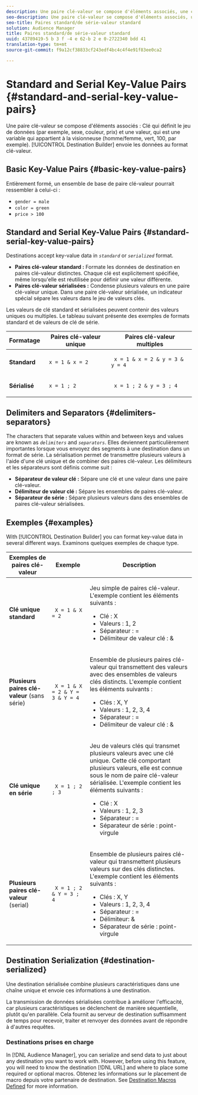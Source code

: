 ```yaml
---
description: Une paire clé-valeur se compose d'éléments associés, une clé qui définit le jeu de données (par exemple, sexe, couleur, prix) et une valeur, qui est une variable qui appartient à la visionneuse (homme/femme, vert, 100, par exemple). Le créateur de destinations envoie les données au format clé-valeur.
seo-description: Une paire clé-valeur se compose d'éléments associés, une clé qui définit le jeu de données (par exemple, sexe, couleur, prix) et une valeur, qui est une variable qui appartient à la visionneuse (homme/femme, vert, 100, par exemple). Le créateur de destinations envoie les données au format clé-valeur.
seo-title: Paires standard/de série-valeur standard
solution: Audience Manager
title: Paires standard/de série-valeur standard
uuid: 43789419-5 b 3 f -4 e 62-b 2 e 0-2722340 bdd 41
translation-type: tm+mt
source-git-commit: f9a12cf38833cf243edf4bc4c4f4e91f83ee0ca2

---
```



# Standard and Serial Key-Value Pairs {#standard-and-serial-key-value-pairs}

Une paire clé-valeur se compose d'éléments associés : Clé qui définit le jeu de données (par exemple, sexe, couleur, prix) et une valeur, qui est une variable qui appartient à la visionneuse (homme/femme, vert, 100, par exemple). [!UICONTROL Destination Builder] envoie les données au format clé-valeur.

## Basic Key-Value Pairs {#basic-key-value-pairs}

Entièrement formé, un ensemble de base de paire clé-valeur pourrait ressembler à celui-ci :

* `gender = male`
* `color = green`
* `price > 100`

## Standard and Serial Key-Value Pairs {#standard-serial-key-value-pairs}

Destinations accept key-value data in *`standard`* or *`serialized`* format.

* **Paires clé-valeur standard :** Formate les données de destination en paires clé-valeur distinctes. Chaque clé est explicitement spécifiée, même lorsqu'elle est réutilisée pour définir une valeur différente.
* **Paires clé-valeur sérialisées :** Condense plusieurs valeurs en une paire clé-valeur unique. Dans une paire clé-valeur sérialisée, un indicateur spécial sépare les valeurs dans le jeu de valeurs clés.

Les valeurs de clé standard et sérialisées peuvent contenir des valeurs uniques ou multiples. Le tableau suivant présente des exemples de formats standard et de valeurs de clé de série.

<table id="table_7895B1E800934117A19A96380F0CF91B"> 
 <thead> 
  <tr> 
   <th colname="col1" class="entry"> Formatage </th>
   <th colname="col2" class="entry"> Paires clé-valeur unique </th>
   <th colname="col3" class="entry"> Paires clé-valeur multiples </th>
  </tr>
 </thead>
 <tbody> 
  <tr> 
   <td colname="col1"> <p> <b>Standard</b> </p> </td>
   <td colname="col2"> <p> <code> x = 1 &amp; x = 2 </code> </p> </td>
   <td colname="col3"> <p> <code> x = 1 &amp; x = 2 &amp; y = 3 &amp; y = 4 </code> </p> </td>
  </tr>
  <tr> 
   <td colname="col1"> <p> <b>Sérialisé</b> </p> </td> 
   <td colname="col2"> <p> <code> x = 1 ; 2 </code> </p> </td> 
   <td colname="col3"> <p> <code> x = 1 ; 2 &amp; y = 3 ; 4 </code> </p> </td>
  </tr>
 </tbody>
</table>

## Delimiters and Separators {#delimiters-separators}

The characters that separate values within and between keys and values are known as *`delimiters`* and *`separators`*. Elles deviennent particulièrement importantes lorsque vous envoyez des segments à une destination dans un format de série. La sérialisation permet de transmettre plusieurs valeurs à l'aide d'une clé unique et de combiner des paires clé-valeur. Les délimiteurs et les séparateurs sont définis comme suit :

* **Séparateur de valeur clé :** Sépare une clé et une valeur dans une paire clé-valeur.
* **Délimiteur de valeur clé :** Sépare les ensembles de paires clé-valeur.
* **Séparateur de série :** Sépare plusieurs valeurs dans des ensembles de paires clé-valeur sérialisées.

## Exemples {#examples}

With [!UICONTROL Destination Builder] you can format key-value data in several different ways. Examinons quelques exemples de chaque type.

<table id="table_C2FBDC887C8C4CC88B1B2A7CF8E2795F"> 
 <thead> 
  <tr> 
   <th colname="col1" class="entry"> Exemples de paires clé-valeur </th> 
   <th colname="col2" class="entry"> Exemple </th> 
   <th colname="col3" class="entry"> Description </th> 
  </tr> 
 </thead>
 <tbody> 
  <tr> 
   <td colname="col1"> <p> <b>Clé unique standard</b> </p> </td> 
   <td colname="col2"> <p> <code> X = 1 &amp; X = 2 </code> </p> </td> 
   <td colname="col3"> <p>Jeu simple de paires clé-valeur. L'exemple contient les éléments suivants : </p> 
    <ul id="ul_28C0CB005B264373926CA5D7418EE845"> 
     <li id="li_B6D300DBA9064F0BA743BA9B04339511">Clé : X </li> 
     <li id="li_9A1C98D5C9124FF1B4F032668576C03A">Valeurs : 1, 2 </li> 
     <li id="li_1D2828328E554176846C94F6140C0CBF">Séparateur : = </li> 
     <li id="li_0C6A70A0D9534611ACC98A0FD3693587">Délimiteur de valeur clé : &amp; </li> 
    </ul> </td> 
  </tr> 
  <tr> 
   <td colname="col1"> <p> <b>Plusieurs paires clé-valeur</b> (sans série) </p> </td> 
   <td colname="col2"> <p> <code> X = 1 &amp; X = 2 &amp; Y = 3 &amp; Y = 4 </code> </p> </td> 
   <td colname="col3"> <p>Ensemble de plusieurs paires clé-valeur qui transmettent des valeurs avec des ensembles de valeurs clés distincts. L'exemple contient les éléments suivants : </p> 
    <ul id="ul_7FB22A43B435463D9F209067FF2C3619"> 
     <li id="li_7487657F6C2F48F5A4C4C9F9E8FB3B4B">Clés : X, Y </li> 
     <li id="li_B828CF81DAB8443FBB2EDF6538A63B3C">Valeurs : 1, 2, 3, 4 </li> 
     <li id="li_EA4C95F6C93D435EB79237E38CE6F011">Séparateur : = </li> 
     <li id="li_45984AE2B581498299054BA5276D461D">Délimiteur de valeur clé : &amp; </li> 
    </ul> </td> 
  </tr> 
  <tr> 
   <td colname="col1"> <p> <b>Clé unique en série</b> </p> </td> 
   <td colname="col2"> <p> <code> X = 1 ; 2 ; 3 </code> </p> </td> 
   <td colname="col3"> <p>Jeu de valeurs clés qui transmet plusieurs valeurs avec une clé unique. Cette clé comportant plusieurs valeurs, elle est connue sous le nom de paire clé-valeur sérialisée. L'exemple contient les éléments suivants : </p> 
    <ul id="ul_69C4C662B9BD4F77BB940D921B316CCF"> 
     <li id="li_718BEC527E69417C9F88D3DBD3357A28">Clé : X </li> 
     <li id="li_659DCBBFB4024AC2B9C4E74D2A86648D">Valeurs : 1, 2, 3 </li> 
     <li id="li_9A890233C6F84085A7BD5EA4D044E3CC">Séparateur : = </li> 
     <li id="li_AFC0426EA6044F8BAFD915FCB3808FBA">Séparateur de série : point-virgule </li> 
    </ul> </td> 
  </tr> 
  <tr> 
   <td colname="col1"> <p> <b>Plusieurs paires clé-valeur</b> (serial) </p> </td> 
   <td colname="col2"> <p> <code> X = 1 ; 2 &amp; Y = 3 ; 4 </code> </p> </td> 
   <td colname="col3"> <p>Ensemble de plusieurs paires clé-valeur qui transmettent plusieurs valeurs sur des clés distinctes. L'exemple contient les éléments suivants : </p> 
    <ul id="ul_CB50133B2E944818B9F2A0586EF69774"> 
     <li id="li_FD3D7ECC2BF046E99B1ED0B73EFE341F">Clés : X, Y </li> 
     <li id="li_2BADC98C4CE74BBBBA1DC446D24615AC">Valeurs : 1, 2, 3, 4 </li> 
     <li id="li_4125435175AD4A43A44B980B28F32364">Séparateur : = </li> 
     <li id="li_48CFC279B2514F4FB2935B05FC7F287A">Délimiteur: &amp; </li> 
     <li id="li_576C731F2FAF47FD92F55345CD6D36A0">Séparateur de série : point-virgule </li> 
    </ul> </td> 
  </tr> 
 </tbody> 
</table>

## Destination Serialization {#destination-serialized}

Une destination sérialisée combine plusieurs caractéristiques dans une chaîne unique et envoie ces informations à une destination.

<!-- c_dest_serialized.xml -->

La transmission de données sérialisées contribue à améliorer l'efficacité, car plusieurs caractéristiques se déclenchent de manière séquentielle, plutôt qu'en parallèle. Cela fournit au serveur de destination suffisamment de temps pour recevoir, traiter et renvoyer des données avant de répondre à d'autres requêtes.

### Destinations prises en charge

In [!DNL Audience Manager], you can serialize and send data to just about any destination you want to work with. However, before using this feature, you will need to know the destination [!DNL URL] and where to place some required or optional macros. Obtenez les informations sur le placement de macro depuis votre partenaire de destination. See [Destination Macros Defined](../../features/destinations/destination-macros.md#destination-macros-defined) for more information.
